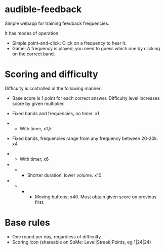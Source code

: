 # audible-feedback
Simple webapp for training feedback frequencies.

It has modes of operation: 
* Simple point-and-click: Click on a frequency to hear it. 
* Game: A frequency is played, you need to guess which one by clicking on the correct band. 

# Scoring and difficulty

Difficulty is controlled in the following manner: 
* Base score is 1 point for each correct answer. Difficulty level increases score by given multiplier. 

* Fixed bands and frequencies, no timer. x1
* * With timer, x1,5
* Fixed bands, frequencies range from any frequency between 20-20k. x4
* * With timer, x6
* * * Shorter duration, lower volume. x10
* * * * Moving buttons; x40. Must obtain given score on previous first. 

# Base rules 
* One round per day, regardless of difficulty. 
* Scoring icon (shareable on SoMe: Level|Streak|Points, eg 1|24|24)

